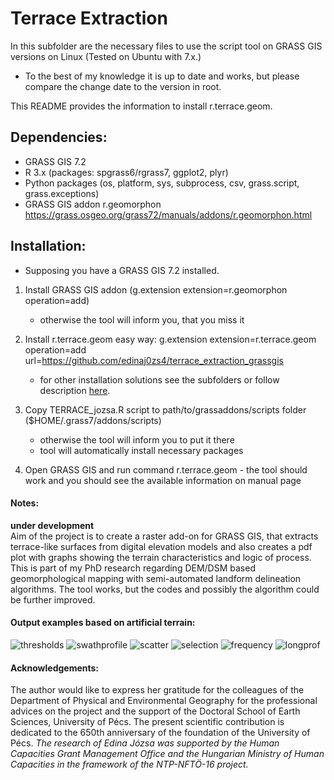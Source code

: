 # Terrace Extraction

In this subfolder are the necessary files to use the script tool on GRASS GIS versions on Linux (Tested on Ubuntu with 7.x.)
- To the best of my knowledge it is up to date and works, but please compare the change date to the version in root.


This README provides the information to install r.terrace.geom.


## Dependencies:

-   GRASS GIS 7.2
-   R 3.x (packages: spgrass6/rgrass7, ggplot2, plyr)
-   Python packages (os, platform, sys, subprocess, csv, grass.script, grass.exceptions)
-   GRASS GIS addon r.geomorphon 
    https://grass.osgeo.org/grass72/manuals/addons/r.geomorphon.html

## Installation:
* Supposing you have a GRASS GIS 7.2 installed.

1.  Install GRASS GIS addon
    (g.extension extension=r.geomorphon operation=add)
       * otherwise the tool will inform you, that you miss it
    
2.  Install r.terrace.geom easy way: 
    g.extension extension=r.terrace.geom operation=add url=https://github.com/edinaj0zs4/terrace_extraction_grassgis
       * for other installation solutions see the subfolders or follow description <a href="https://grasswiki.osgeo.org/wiki/Compile_and_Install#Scripts">here</a>.
3.  Copy TERRACE_jozsa.R script to path/to/grassaddons/scripts folder ($HOME/.grass7/addons/scripts)
       * otherwise the tool will inform you to put it there
       * tool will automatically install necessary packages

4.  Open GRASS GIS and run command r.terrace.geom - the tool should work and you should see the available information on manual page

#### Notes:
**under development**<br>
Aim of the project is to create a raster add-on for GRASS GIS, that extracts terrace-like surfaces from digital elevation models and also creates a pdf plot with graphs showing the terrain characteristics and logic of process.
This is part of my PhD research regarding DEM/DSM based geomorphological mapping with semi-automated landform delineation algorithms.
The tool works, but the codes and possibly the algorithm could be further improved.

#### Output examples based on artificial terrain:
![thresholds](https://cloud.githubusercontent.com/assets/25442728/25378225/16ff81a6-29aa-11e7-9b05-32c30b0096c0.png)
![swathprofile](https://cloud.githubusercontent.com/assets/25442728/25378231/1bed7aba-29aa-11e7-819d-a7709f4b1ca3.png)
![scatter](https://cloud.githubusercontent.com/assets/25442728/25378240/20dc0dac-29aa-11e7-904f-f7bad250d481.png)
![selection](https://cloud.githubusercontent.com/assets/25442728/25378242/23c6de98-29aa-11e7-9841-75e4e457693d.png)
![frequency](https://cloud.githubusercontent.com/assets/25442728/25378247/26a8c7f2-29aa-11e7-95aa-a58bac1c18da.png)
![longprof](https://cloud.githubusercontent.com/assets/25442728/25378249/2979f136-29aa-11e7-99bd-749c07640b67.png)

#### Acknowledgements:
The author would like to express her gratitude for the colleagues of the Department of Physical and Environmental Geography for the professional advices on the project and the support of the Doctoral School of Earth Sciences, University of Pécs. The present scientific contribution is dedicated to the 650th anniversary of the foundation of the University of Pécs.
_The research of Edina Józsa was supported by the Human Capacities Grant Management Office and the Hungarian Ministry of Human Capacities in the framework of the NTP-NFTÖ-16 project._
